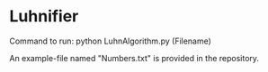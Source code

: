 # Luhnifier
Command to run:
python LuhnAlgorithm.py (Filename)
  
An example-file named "Numbers.txt" is provided in the repository.
